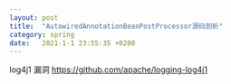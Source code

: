 ```yaml
---
layout: post
title:  "AutowiredAnnotationBeanPostProcessor源码剖析"
category: spring
date:   2021-1-1 23:55:35 +0200
---
```

log4j1 漏洞
https://github.com/apache/logging-log4j1  